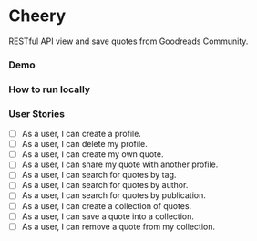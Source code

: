 # Cheery
RESTful API view and save quotes from Goodreads Community.

### Demo

### How to run locally
 


### User Stories
- [ ] As a user, I can create a profile.
- [ ] As a user, I can delete my profile.
- [ ] As a user, I can create my own quote.
- [ ] As a user, I can share my quote with another profile.
- [ ] As a user, I can search for quotes by tag.
- [ ] As a user, I can search for quotes by author.
- [ ] As a user, I can search for quotes by publication.
- [ ] As a user, I can create a collection of quotes.
- [ ] As a user, I can save a quote into a collection.
- [ ] As a user, I can remove a quote from my collection.
